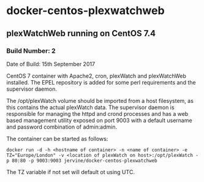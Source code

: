 # docker-centos-plexwatchweb
## plexWatchWeb running on CentOS 7.4
### Build Number: 2
Date of Build: 15th September 2017

CentOS 7 container with Apache2, cron, plexWatch and plexWatchWeb installed. The EPEL repository is added for some perl requirements and the supervisor daemon.

The /opt/plexWatch volume should be imported from a host filesystem, as this contains the actual plexWatch data. The supervisor daemon is responsible for managing the httpd and crond processes and has a web based management utility exposed on port 9003 with a default username and password combination of admin:admin.

The container can be started as follows:

    docker run -d -h <hostname of container> -n <name of container> -e TZ="Europe/London" -v <location of plexWatch on host>:/opt/plexWatch -p 80:80 -p 9003:9003 jervine/docker-centos-plexwatchweb
  
The TZ variable if not set will default ot using UTC.
